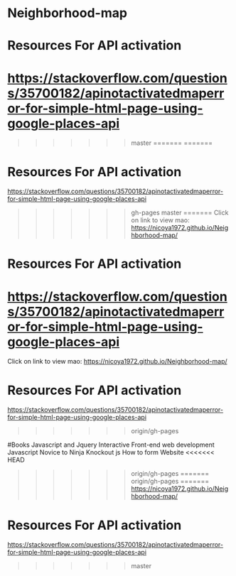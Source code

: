 # Neighborhood-map


# Resources For API activation
https://stackoverflow.com/questions/35700182/apinotactivatedmaperror-for-simple-html-page-using-google-places-api
=======
>>>>>>> master
=======
=======

# Resources For API activation
https://stackoverflow.com/questions/35700182/apinotactivatedmaperror-for-simple-html-page-using-google-places-api
>>>>>>> gh-pages
>>>>>>> master
=======
Click on link to view mao:  https://nicoya1972.github.io/Neighborhood-map/
# Resources For API activation
https://stackoverflow.com/questions/35700182/apinotactivatedmaperror-for-simple-html-page-using-google-places-api
=======
Click on link to view mao:  https://nicoya1972.github.io/Neighborhood-map/
# Resources For API activation
https://stackoverflow.com/questions/35700182/apinotactivatedmaperror-for-simple-html-page-using-google-places-api
>>>>>>> origin/gh-pages

#Books
Javascript and Jquery Interactive Front-end web development
Javascript Novice to Ninja
Knockout js How to form Website
<<<<<<< HEAD
>>>>>>> origin/gh-pages
=======
>>>>>>> origin/gh-pages
=======
https://nicoya1972.github.io/Neighborhood-map/

# Resources For API activation
https://stackoverflow.com/questions/35700182/apinotactivatedmaperror-for-simple-html-page-using-google-places-api

>>>>>>> master

